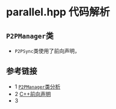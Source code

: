 # parallel.hpp 代码解析

## `P2PManager`类
* `P2PSync`类使用了前向声明，

## 

## 参考链接
* 1 [`P2PManager`类分析](https://blog.csdn.net/yiran103/article/details/81220278)
* 2 [C++前向声明](https://www.cnblogs.com/wkfvawl/p/10801725.html)
* 3 []()
